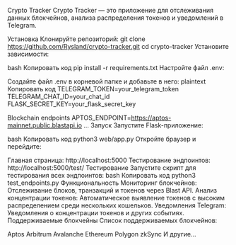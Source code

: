 Crypto Tracker
Crypto Tracker — это приложение для отслеживания данных блокчейнов, анализа распределения токенов и уведомлений в Telegram.

Установка
Клонируйте репозиторий:
git clone https://github.com/Rysland/crypto-tracker.git
cd crypto-tracker
Установите зависимости:

bash Копировать код pip install -r requirements.txt Настройте файл .env:

Создайте файл .env в корневой папке и добавьте в него: plaintext Копировать код TELEGRAM_TOKEN=your_telegram_token TELEGRAM_CHAT_ID=your_chat_id FLASK_SECRET_KEY=your_flask_secret_key

Blockchain endpoints
APTOS_ENDPOINT=https://aptos-mainnet.public.blastapi.io ... Запуск Запустите Flask-приложение:

bash Копировать код python3 web/app.py Откройте браузер и перейдите:

Главная страница: http://localhost:5000 Тестирование эндпоинтов: http://localhost:5000/test/ Тестирование Запустите скрипт для тестирования всех эндпоинтов: bash Копировать код python3 test_endpoints.py Функциональность Мониторинг блокчейнов: Отслеживание блоков, транзакций и токенов через Blast API. Анализ концентрации токенов: Автоматическое выявление токенов с высоким распределением среди нескольких кошельков. Уведомления Telegram: Уведомления о концентрации токенов и других событиях. Поддерживаемые блокчейны Список поддерживаемых блокчейнов:

Aptos Arbitrum Avalanche Ethereum Polygon zkSync И другие...

